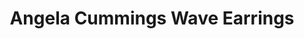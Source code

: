 ---
title: Angela Cummings Wave Earrings
description: |
  Dark, dramatic Tahitian Pearls are set in whitecapped waves of Diamonds in these statement button earrings.
specs: |
  Pair of 12.5mm Tahitian Cultured Pearls with 2.88 carats of White Diamonds, set in Platinum and 18K White Gold.
images:
  - image_path: /uploads/angela-cummings-for-assael-wave-earrings.png
_category:
order: 21
tags:
  - earrings
---